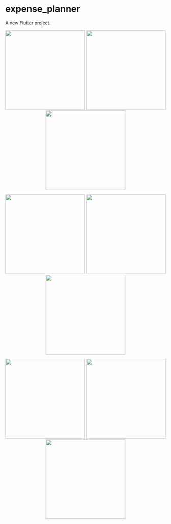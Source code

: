 # expense_planner
A new Flutter project.

<p align="center">
  <img src="https://github.com/user-attachments/assets/9cd561c7-665b-4149-9f84-22af602feb82" width="250" />
  <img src="https://github.com/user-attachments/assets/d1b037cb-77ca-49de-9b10-83f222978796" width="250" />
  <img src="https://github.com/user-attachments/assets/a78181dc-197f-4965-89a4-89338b8dc669" width="250" />
</p>
<p align="center">
  <img src="https://github.com/user-attachments/assets/18c6cccc-7ce7-4ea5-9bf3-f4ea13905fd3" width="250" />
  <img src="https://github.com/user-attachments/assets/5a35d280-c3f2-4f98-9550-b01479a1fe67" width="250" />
  <img src="https://github.com/user-attachments/assets/5d0e8d0e-7ae2-4936-811f-89dd6786736b" width="250" />
</p>
<p align="center">
  <img src="https://github.com/user-attachments/assets/75344f37-5353-4a69-aaa5-b48694860663" width="250" />
  <img src="https://github.com/user-attachments/assets/07b4ff7a-071d-414d-b1ca-b9d614f1df06" width="250" />
  <img src="https://github.com/user-attachments/assets/28fa1998-74d4-4818-8661-b648c26b15e1" width="250" />
</p>
